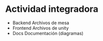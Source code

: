 # Actividad integradora

- Backend
Archivos de mesa
- Frontend
Archivos de unity
- Docs
Documentación (diagramas)
